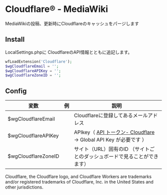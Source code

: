 # Cloudflare® - MediaWiki
MediaWikiの投稿、更新時にCloudflareのキャッシュをパージします

## Install

LocalSettings.phpに
CloudflareのAPI情報とともに追記します。
```php
wfLoadExtension('Cloudflare');
$wgCloudflareEmail = '';
$wgCloudflareAPIKey = '';
$wgCloudflareZoneID = '';
```
## Config

| 変数                |  例 |       説明                                  |
|---------------------|---|-----------------------------------------|
| $wgCloudflareEmail  |   |  Cloudflareに登録してあるメールアドレス |
| $wgCloudflareAPIKey |   |  APIkey（ [API トークン-  Cloudflare](https://dash.cloudflare.com/profile/api-tokens)　→ Global API Key が必要です ） |
| $wgCloudflareZoneID |   |  サイト（URL）固有のID （サイトごとのダッシュボードで見ることができます）                                      |



Cloudflare, the Cloudflare logo, and Cloudflare Workers are trademarks and/or registered trademarks of Cloudflare, Inc. in the United States and other jurisdictions.

